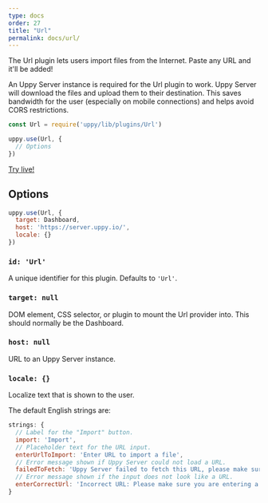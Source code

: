 ```yaml
---
type: docs
order: 27
title: "Url"
permalink: docs/url/
---
```


The Url plugin lets users import files from the Internet. Paste any URL and it'll be added!

An Uppy Server instance is required for the Url plugin to work. Uppy Server will download the files and upload them to their destination. This saves bandwidth for the user (especially on mobile connections) and helps avoid CORS restrictions.

```js
const Url = require('uppy/lib/plugins/Url')

uppy.use(Url, {
  // Options
})
```

[Try live!](/examples/dashboard/)

## Options

```js
uppy.use(Url, {
  target: Dashboard,
  host: 'https://server.uppy.io/',
  locale: {}
})
```

### `id: 'Url'`

A unique identifier for this plugin. Defaults to `'Url'`.

### `target: null`

DOM element, CSS selector, or plugin to mount the Url provider into. This should normally be the Dashboard.

### `host: null`

URL to an Uppy Server instance.

### `locale: {}`

Localize text that is shown to the user.

The default English strings are:

```js
strings: {
  // Label for the "Import" button.
  import: 'Import',
  // Placeholder text for the URL input.
  enterUrlToImport: 'Enter URL to import a file',
  // Error message shown if Uppy Server could not load a URL.
  failedToFetch: 'Uppy Server failed to fetch this URL, please make sure it’s correct',
  // Error message shown if the input does not look like a URL.
  enterCorrectUrl: 'Incorrect URL: Please make sure you are entering a direct link to a file'
}
```

